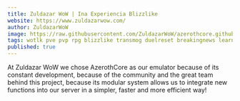 ```yaml
---
title: Zuldazar WoW | Ina Experiencia Blizzlike
website: https://www.zuldazarwow.com/
author: ZuldazarWoW
image: https://raw.githubusercontent.com/ZuldazarWoW/azerothcore.github.io/master/_posts/images/Logo_Zuldazar_500.png
tags: wotlk pve pvp rpg blizzlike transmog duelreset breakingnews learnspells uptime99.9 
published: true
---
```

At Zuldazar WoW we chose AzerothCore as our emulator because of its constant development, because of the community and the great team behind this project, because its modular system allows us to integrate new functions into our server in a simpler, faster and more efficient way!
